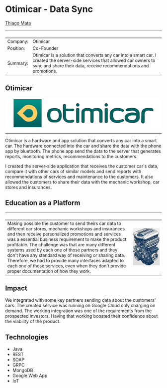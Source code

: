 # Otimicar - Data Sync

[Thiago Mata](../README.md)

| &nbsp;    | &nbsp;                                              |
|-----------|-----------------------------------------------------|
| Company:  | Otimicar                                            |
| Position: | Co-Founder                                          |
| Summary:  | Otimicar is a solution that converts any car into a smart car. I created the server-side services that allowed car owners to sync and share their data, receive recommendations and promotions. |

## Otimicar

<div style="background-color: white; display: flex; justify-content: center; align-items: center; height: 100px;">
<img src="../img/otimicar-with-text.svg" style="height:90px;"/>
</div>

---

Otimicar is a hardware and app solution that converts any car into a smart car. The hardware connected into the car and share the data with the phone app by bluetooth. The phone app send the data to the server that generates reports, monitoring metrics, recommendations to the customers.

I created the server-side application that receives the customer car's data, compare it with other cars of similar models and send reports with recommendations of services and maintenance to the customers. It also allowed the customers to share their data with the mechanic workshop, car stores and insurances.

## Education as a Platform

| &nbsp; | &nbsp; |
|--------|--------|
| Making possible the customer to send theirs car data to different car stores, mechanic workshops and insurances and then receive personalized promotions and services was a essential business requirement to make the product profitable. The challenge was that are many different systems used by each one of those partners and they don't have any standard way of receiving or sharing data. Therefore, we had to provide many interfaces adapted to each one of those services, even when they don't provide proper documentation of how they work. | <img width="1000px" src="../img/engine.jpg"> |

## Impact

We integrated with some key partners sending data about the customers' cars. The created service was running on Google Cloud only charging on demand. The working integration was one of the requirements from the prospected investors. Having that working boosted their confidence about the viability of the product.

## Technologies

- Java
- REST
- SOAP
- GRPC
- MongoDB
- Google Web App
- IoT